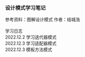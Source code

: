 ### 设计模式学习笔记
参考资料：图解设计模式 作者：结城浩
<br><br>
学习日志
<br>
2022.12.2 学习迭代器模式
<br>
2022.12.3 学习适配器模式
<br>
2022.12.3 模板方法模式

